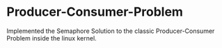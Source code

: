 # Producer-Consumer-Problem
Implemented the Semaphore Solution to the classic Producer-Consumer Problem inside the linux kernel.
